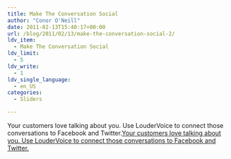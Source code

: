 ```yaml
---
title: Make The Conversation Social
author: "Conor O'Neill"
date: 2011-02-13T15:40:17+00:00
url: /blog/2011/02/13/make-the-conversation-social-2/
ldv_item:
  - Make The Conversation Social
ldv_limit:
  - 5
ldv_write:
  - 1
ldv_single_language:
  - en_US
categories:
  - Sliders

---
```

Your customers love talking about you. Use LouderVoice to connect those conversations to Facebook and Twitter.[Your customers love talking about you. Use LouderVoice to connect those conversations to Facebook and Twitter.][1] 

<!--start_raw-->

<!-- .addthis_container, .addthis_toolbox { display:none !important; } -->

<!--end_raw-->

 [1]: https://loudervoice.com/wp-content/uploads/2011/03/weddingdates-slider-01.png